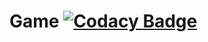 # Game [![Codacy Badge](https://api.codacy.com/project/badge/Grade/3773f44492e64ae4a9f2482df2e090b7)](https://www.codacy.com/app/isysoi3/Game?utm_source=github.com&amp;utm_medium=referral&amp;utm_content=isysoi3/Game&amp;utm_campaign=Badge_Grade)
